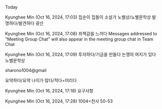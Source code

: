 Today
 
Kyunghee Min (Oct 16, 2024, 17:03)
집순이
집돌이
소설가
노벨상/노벨문학상
발명하다/발견하다
광산
 
Kyunghee Min (Oct 16, 2024, 17:08)
죄책감을 느끼다
Messages addressed to "Meeting Group Chat" will also appear in the meeting group chat in Team Chat
 
Kyunghee Min (Oct 16, 2024, 17:09)
투자하다/기금을 만들다
논쟁의 여지가 있다
노벨문학상

sharono1004@gmail

요약하다/요약
나이가 많다/적다=어리다
 
Kyunghee Min (Oct 16, 2024, 17:18)
요구사항
 
Kyunghee Min (Oct 16, 2024, 17:28)
1004=천사
50-53